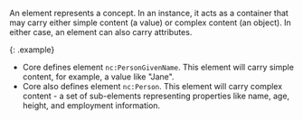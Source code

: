 
An element represents a concept.  In an instance, it acts as a container that may carry either simple content (a value) or complex content (an object).  In either case, an element can also carry attributes.

{: .example}
- Core defines element `nc:PersonGivenName`.  This element will carry simple content, for example, a value like "Jane".
- Core also defines element `nc:Person`.  This element will carry complex content - a set of sub-elements representing properties like name, age, height, and employment information.
